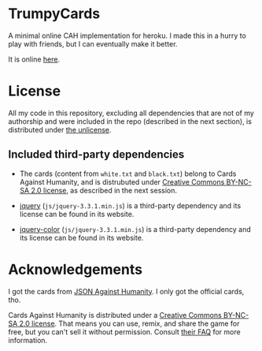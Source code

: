 # TrumpyCards

A minimal online CAH implementation for heroku.
I made this in a hurry to play with friends, but I can eventually make it better.

It is online [here](https://trumpycards.herokuapp.com/).

# License

All my code in this repository, excluding all dependencies that are not of my authorship and were included in the repo (described in the next section), is distributed under [the unlicense](http://unlicense.org/).

## Included third-party dependencies

* The cards (content from `white.txt` and `black.txt`) belong to Cards Against Humanity, and is distrubuted under [Creative Commons BY-NC-SA 2.0 license](https://creativecommons.org/licenses/by-nc-sa/2.0/), as described in the next session.

* [jquery](https://jquery.com/) (`js/jquery-3.3.1.min.js`) is a third-party dependency and its license can be found in its website.

* [jquery-color](https://github.com/jquery/jquery-color) (`js/jquery-3.3.1.min.js`) is a third-party dependency and its license can be found in its website.


# Acknowledgements

I got the cards from [JSON Against Humanity](https://github.com/crhallberg/json-against-humanity). I only got the official cards, tho.

Cards Against Humanity is distributed under a [Creative Commons BY-NC-SA 2.0 license](https://creativecommons.org/licenses/by-nc-sa/2.0/). That means you can use, remix, and share the game for free, but you can't sell it without permission. Consult [their FAQ](https://cardsagainsthumanity.com/#info) for more information.
